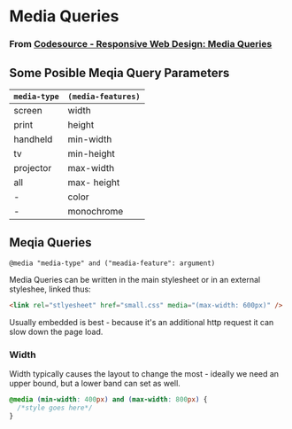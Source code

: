 # Media Queries

### From [Codesource - Responsive Web Design: Media Queries](https://youtu.be/KX94fPaKqaU)

## Some Posible Meqia Query Parameters

| `media-type` | `(media-features)` |
| ------------ | ------------------ |
| screen       | width              |
| print        | height             |
| handheld     | min-width          |
| tv           | min-height         |
| projector    | max-width          |
| all          | max- height        |
| -            | color              |
| -            | monochrome         |

## Meqia Queries

`@media "media-type" and ("meadia-feature": argument)`

Media Queries can be written in the main stylesheet or in an external styleshee, linked thus:

```html
<link rel="stlyesheet" href="small.css" media="(max-width: 600px)" />
```

Usually embedded is best - because it's an additional http request it can slow down the page load.

### Width

Width typically causes the layout to change the most - ideally we need an upper bound, but a lower band can set as well.

```css
@media (min-width: 400px) and (max-width: 800px) {
  /*style goes here*/
}
```

